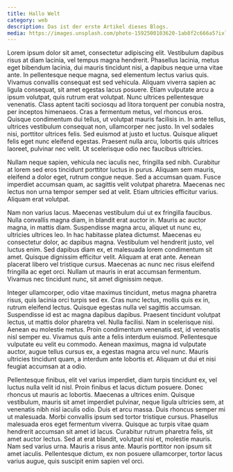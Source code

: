 ```yaml
---
title: Hallo Welt
category: web
description: Das ist der erste Artikel dieses Blogs.
media: https://images.unsplash.com/photo-1592500103620-1ab8f2c666a5?ixlib=rb-1.2.1&ixid=eyJhcHBfaWQiOjEyMDd9&auto=format&fit=crop&w=3000&q=80
---
```


Lorem ipsum dolor sit amet, consectetur adipiscing elit. Vestibulum dapibus risus at diam lacinia, vel tempus magna hendrerit. Phasellus lacinia, metus eget bibendum lacinia, dui mauris tincidunt nisi, a dapibus neque urna vitae ante. In pellentesque neque magna, sed elementum lectus varius quis. Vivamus convallis consequat est sed vehicula. Aliquam viverra sapien ac ligula consequat, sit amet egestas lacus posuere. Etiam vulputate arcu a ipsum volutpat, quis rutrum erat volutpat. Nunc ultrices pellentesque venenatis. Class aptent taciti sociosqu ad litora torquent per conubia nostra, per inceptos himenaeos. Cras a fermentum metus, vel rhoncus eros. Quisque condimentum dui tellus, ut volutpat mauris facilisis in. In ante tellus, ultrices vestibulum consequat non, ullamcorper nec justo. In vel sodales nisi, porttitor ultrices felis. Sed euismod at justo et luctus. Quisque aliquet felis eget nunc eleifend egestas. Praesent nulla arcu, lobortis quis ultrices laoreet, pulvinar nec velit. Ut scelerisque odio nec faucibus ultricies.

Nullam neque sapien, vehicula nec iaculis nec, fringilla sed nibh. Curabitur at lorem sed eros tincidunt porttitor luctus in purus. Aliquam sem mauris, eleifend a dolor eget, rutrum congue neque. Sed a accumsan quam. Fusce imperdiet accumsan quam, ac sagittis velit volutpat pharetra. Maecenas nec lectus non urna tempor semper sed at velit. Etiam ultricies efficitur varius. Aliquam erat volutpat.

Nam non varius lacus. Maecenas vestibulum dui ut ex fringilla faucibus. Nulla convallis magna diam, in blandit erat auctor in. Mauris ac auctor magna, in mattis diam. Suspendisse magna arcu, aliquet ut nunc eu, ultricies ultrices leo. In hac habitasse platea dictumst. Maecenas eu consectetur dolor, ac dapibus magna. Vestibulum vel hendrerit justo, vel luctus enim. Sed dapibus diam ex, et malesuada lorem condimentum sit amet. Quisque dignissim efficitur velit. Aliquam at erat ante. Aenean placerat libero vel tristique cursus. Maecenas ac nunc nec risus eleifend fringilla ac eget orci. Nullam ut mauris in erat accumsan fermentum. Vivamus nec tincidunt nunc, sit amet dignissim neque.

Integer ullamcorper, odio vitae maximus tincidunt, metus magna pharetra risus, quis lacinia orci turpis sed ex. Cras nunc lectus, mollis quis ex in, rutrum eleifend lectus. Quisque egestas nulla vel sagittis accumsan. Suspendisse id est ac magna dapibus dapibus. Praesent tincidunt volutpat lectus, ut mattis dolor pharetra vel. Nulla facilisi. Nam in scelerisque nisi. Aenean eu molestie metus. Proin condimentum venenatis est, id venenatis nisl semper eu. Vivamus quis ante a felis interdum euismod. Pellentesque vulputate eu velit eu commodo. Aenean maximus, magna id vulputate auctor, augue tellus cursus ex, a egestas magna arcu vel nunc. Mauris ultricies tincidunt quam, a interdum ante lobortis et. Aliquam ut dui et nisi feugiat accumsan at a odio.

Pellentesque finibus, elit vel varius imperdiet, diam turpis tincidunt ex, vel luctus nulla velit id nisl. Proin finibus et lacus dictum posuere. Donec rhoncus ut mauris ac lobortis. Maecenas a ultrices enim. Quisque vestibulum, mauris sit amet imperdiet pulvinar, neque ligula ultricies sem, at venenatis nibh nisl iaculis odio. Duis et arcu massa. Duis rhoncus semper mi ut malesuada. Morbi convallis ipsum sed tortor tristique cursus. Phasellus malesuada eros eget fermentum viverra. Quisque ac turpis vitae quam hendrerit accumsan sit amet id lacus. Curabitur rutrum pharetra felis, sit amet auctor lectus. Sed at erat blandit, volutpat nisi et, molestie mauris. Nam sed varius urna. Mauris a risus ante. Mauris porttitor non ipsum sit amet iaculis. Pellentesque dictum, ex non posuere ullamcorper, tortor lacus varius augue, quis suscipit enim sapien vel orci.
